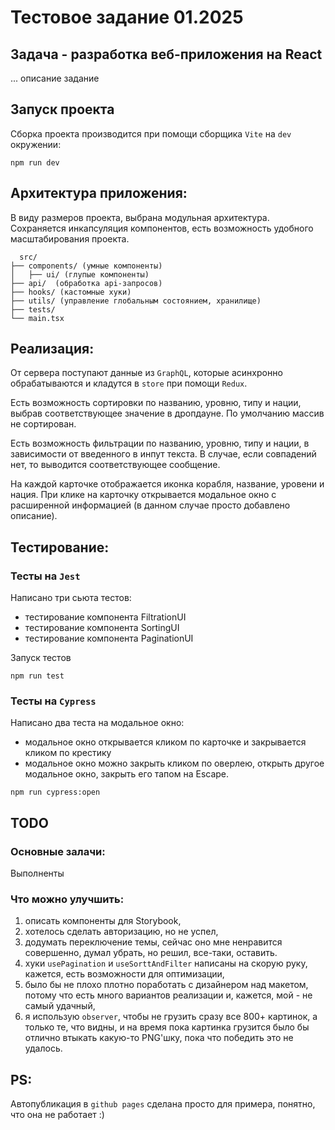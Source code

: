 # Тестовое задание 01.2025

## Задача - разработка веб-приложения на React

... описание задание

## Запуск проекта

Сборка проекта производится при помощи сборщика ```Vite``` на ```dev``` окружении:
```
npm run dev 
```

## Архитектура приложения:

В виду размеров проекта, выбрана модульная архитектура. Сохраняется инкапсуляция компонентов, есть возможность удобного масштабирования проекта.

```
  src/
├── components/ (умные компоненты)
│   ├── ui/ (глупые компоненты)
├── api/  (обработка api-запросов)
├── hooks/ (кастомные хуки)
├── utils/ (управление глобальным состоянием, хранилище)
├── tests/ 
└── main.tsx
```

## Реализация:

От сервера поступают данные из ```GraphQL```, которые асинхронно обрабатываются и кладутся в ```store``` при помощи ```Redux```. 

Есть возможность сортировки по названию, уровню, типу и нации, выбрав соответствующее значение в дропдауне. По умолчанию массив не сортирован.

Есть возможность фильтрации по названию, уровню, типу и нации, в зависимости от введенного в инпут текста. В случае, если совпадений нет, то выводится соответствующее сообщение.

На каждой карточке отображается иконка корабля, название, уровени и нация. При клике на карточку открывается модальное окно с расширенной информацией (в данном случае просто добавлено описание).

## Тестирование:

### Тесты на ```Jest```

Написано три сьюта тестов:
- тестирование компонента FiltrationUI
- тестирование компонента SortingUI 
- тестирование компонента PaginationUI

Запуск тестов 
```
npm run test
```

### Тесты на ```Cypress```

Написано два теста на модальное окно:
- модальное окно открывается кликом по карточке и закрывается кликом по крестику
- модальное окно можно закрыть кликом по оверлею, открыть другое модальное окно, закрыть его тапом на Escape. 

```
npm run cypress:open
```

## TODO

### Основные залачи:
Выполненты

### Что можно улучшить:
1. описать компоненты для Storybook,
2. хотелось сделать авторизацию, но не успел,
3. додумать переключение темы, сейчас оно мне ненравится совершенно, думал убрать, но решил, все-таки, оставить.
4. хуки `usePagination` и `useSorttAndFilter` написаны на скорую руку, кажется, есть возможности для оптимизации,
5. было бы не плохо плотно поработать с дизайнером над макетом, потому что есть много вариантов реализации и, кажется, мой - не самый удачный,
6. я использую `observer`, чтобы не грузить сразу все 800+ картинок, а только те, что видны, и на время пока картинка грузится было бы отлично втыкать какую-то PNG'шку, пока что победить это не удалось.

## PS:
Автопубликация в `github pages` сделана просто для примера, понятно, что она не работает :)